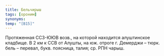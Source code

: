 ```yaml
---
title: Бельчирыш
tags: [ороним]
synonyms:
temp: "[В15]"
---
```


Протяженная ССЗ-ЮЮВ возв., на которой находится алуштинское кладбище. В 2 км к
ССВ от Алушты, на юж. отроге г. Демерджи – тюрк. бель – перевал, букв. поясница,
талия; ср. РПН чарыш.

